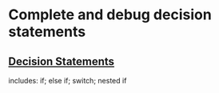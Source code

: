 # Complete and debug decision statements

## [Decision Statements](./example.js)
includes: if; else if; switch; nested if